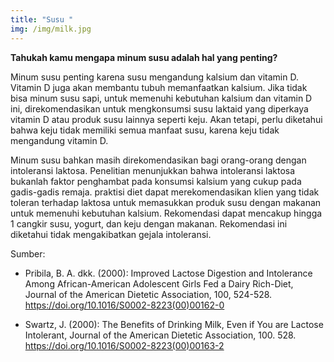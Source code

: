 ```yaml
---
title: "Susu "
img: /img/milk.jpg
---
```


**Tahukah kamu mengapa minum susu adalah hal yang penting?**

Minum susu penting karena susu mengandung kalsium dan vitamin D. Vitamin D juga akan membantu tubuh memanfaatkan kalsium. Jika tidak bisa minum susu sapi, untuk memenuhi kebutuhan kalsium dan vitamin D ini, direkomendasikan untuk mengkonsumsi susu laktaid yang diperkaya vitamin D atau produk susu lainnya seperti keju. Akan tetapi, perlu diketahui bahwa keju tidak memiliki semua manfaat susu, karena keju tidak mengandung vitamin D.

Minum susu bahkan masih direkomendasikan bagi orang-orang dengan intoleransi laktosa. Penelitian menunjukkan bahwa intoleransi laktosa bukanlah faktor penghambat pada konsumsi kalsium yang cukup pada gadis-gadis remaja. praktisi diet dapat merekomendasikan klien yang tidak toleran terhadap laktosa untuk memasukkan produk susu dengan makanan untuk memenuhi kebutuhan kalsium. Rekomendasi dapat mencakup hingga 1 cangkir susu, yogurt, dan keju dengan makanan. Rekomendasi ini diketahui tidak mengakibatkan gejala intoleransi.

Sumber:

- Pribila, B. A. dkk. (2000): Improved Lactose Digestion and Intolerance Among African-American Adolescent Girls Fed a Dairy Rich-Diet, Journal of the American Dietetic Association, 100, 524-528. https://doi.org/10.1016/S0002-8223(00)00162-0

- Swartz, J. (2000): The Benefits of Drinking Milk, Even if You are Lactose Intolerant, Journal of the American Dietetic Association, 100. 528. https://doi.org/10.1016/S0002-8223(00)00163-2
